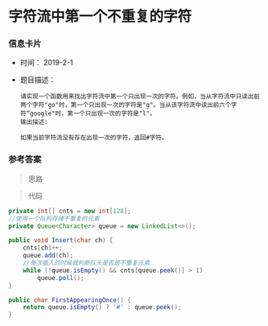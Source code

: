 # 字符流中第一个不重复的字符 

### 信息卡片 

- 时间： 2019-2-1

- 题目描述：

  ```
  请实现一个函数用来找出字符流中第一个只出现一次的字符。例如，当从字符流中只读出前两个字符"go"时，第一个只出现一次的字符是"g"。当从该字符流中读出前六个字符“google"时，第一个只出现一次的字符是"l"。
  输出描述:
  
  如果当前字符流没有存在出现一次的字符，返回#字符。
  ```

  

### 参考答案

> 思路






> 代码

```java
private int[] cnts = new int[128];
//使用一个队列存储不重复的元素
private Queue<Character> queue = new LinkedList<>();

public void Insert(char ch) {
    cnts[ch]++;
    queue.add(ch);
    //每次插入的时候就判断队头是否是不重复元素
    while (!queue.isEmpty() && cnts[queue.peek()] > 1)
        queue.poll();
}

public char FirstAppearingOnce() {
    return queue.isEmpty() ? '#' : queue.peek();
}
```



